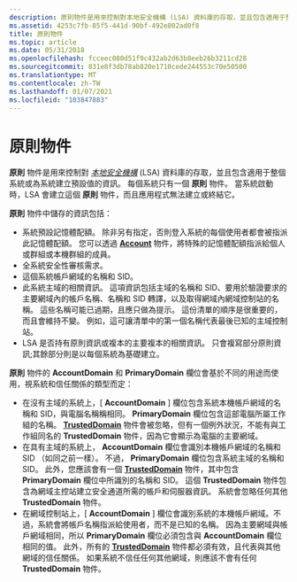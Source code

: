 ```yaml
---
description: 原則物件是用來控制對本地安全機構 (LSA) 資料庫的存取，並且包含適用于整個系統或為系統建立預設值的資訊。
ms.assetid: 4253c7fb-85f5-441d-90bf-492e802ad0f8
title: 原則物件
ms.topic: article
ms.date: 05/31/2018
ms.openlocfilehash: fcceec080d51f9c432ab2d63b8eeb26b3211cd28
ms.sourcegitcommit: 831e8f3db78ab820e1710cede244553c70e50500
ms.translationtype: MT
ms.contentlocale: zh-TW
ms.lasthandoff: 01/07/2021
ms.locfileid: "103847883"
---
```

# <a name="policy-object"></a>原則物件

**原則** 物件是用來控制對 [*本地安全機構*](/windows/desktop/SecGloss/l-gly) (LSA) 資料庫的存取，並且包含適用于整個系統或為系統建立預設值的資訊。 每個系統只有一個 **原則** 物件。 當系統啟動時，LSA 會建立這個 **原則** 物件，而且應用程式無法建立或終結它。

**原則** 物件中儲存的資訊包括：

-   系統預設記憶體配額。 除非另有指定，否則登入系統的每個使用者都會被指派此記憶體配額。 您可以透過 [**Account**](account-object.md) 物件，將特殊的記憶體配額指派給個人或群組或本機群組的成員。
-   全系統安全性審核需求。
-   這個系統帳戶網域的名稱和 SID。
-   此系統主域的相關資訊。 這項資訊包括主域的名稱和 SID、要用於驗證要求的主要網域內的帳戶名稱、名稱和 SID 轉譯，以及取得網域內網域控制站的名稱。 這些名稱可能已過期，且應只做為提示。 這份清單的順序是很重要的，而且會維持不變。 例如，這可讓清單中的第一個名稱代表最後已知的主域控制站。
-   LSA 是否持有原則資訊或複本的主要複本的相關資訊。 只會複寫部分原則資訊;其餘部分則是以每個系統為基礎建立。

**原則** 物件的 **AccountDomain** 和 **PrimaryDomain** 欄位會基於不同的用途而使用，視系統和信任關係的類型而定：

-   在沒有主域的系統上，[ **AccountDomain** ] 欄位包含系統本機帳戶網域的名稱和 SID，與電腦名稱稱相同。 **PrimaryDomain** 欄位包含這部電腦所屬工作組的名稱。 [**TrustedDomain**](trusteddomain-object.md) 物件會被忽略，但有一個例外狀況，不能有與工作組同名的 **TrustedDomain** 物件，因為它會顯示為電腦的主要網域。
-   在具有主域的系統上， **AccountDomain** 欄位會識別本機帳戶網域的名稱和 SID （如同之前一樣）。 不過， **PrimaryDomain** 欄位包含系統主域的名稱和 SID。 此外，您應該會有一個 [**TrustedDomain**](trusteddomain-object.md) 物件，其中包含 **PrimaryDomain** 欄位中所識別的名稱和 SID。 這個 **TrustedDomain** 物件包含為網域主控站建立安全通道所需的帳戶和伺服器資訊。 系統會忽略任何其他 **TrustedDomain** 物件。
-   在網域控制站上，[ **AccountDomain** ] 欄位會識別系統的本機帳戶網域。不過，系統會將帳戶名稱指派給使用者，而不是已知的名稱。 因為主要網域與帳戶網域相同，所以 **PrimaryDomain** 欄位必須包含與 **AccountDomain** 欄位相同的值。 此外，所有的 [**TrustedDomain**](trusteddomain-object.md) 物件都必須有效，且代表與其他網域的信任關係。 如果系統不信任任何其他網域，則應該不會有任何 **TrustedDomain** 物件。

 

 
